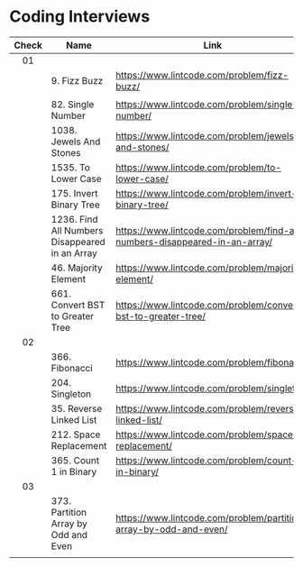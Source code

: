 # Coding Interviews

| Check | Name | Link | Date |
|:---:|---|---|:---:|
| 01 |  |  |  |
|  | 9. Fizz Buzz | https://www.lintcode.com/problem/fizz-buzz/ | 08/07/2019 |
|  |  |  |  |
|  | 82. Single Number | https://www.lintcode.com/problem/single-number/ | 08/11/2019 |
|  | 1038. Jewels And Stones | https://www.lintcode.com/problem/jewels-and-stones/ | 08/13/2019 |
|  | 1535. To Lower Case | https://www.lintcode.com/problem/to-lower-case/ | 08/14/2019 |
|  | 175. Invert Binary Tree | https://www.lintcode.com/problem/invert-binary-tree/ | 08/15/2019 |
|  | 1236. Find All Numbers Disappeared in an Array | https://www.lintcode.com/problem/find-all-numbers-disappeared-in-an-array/ | 08/17/2019  |
|  | 46. Majority Element | https://www.lintcode.com/problem/majority-element/ | 08/18/2019 |
|  | 661. Convert BST to Greater Tree | https://www.lintcode.com/problem/convert-bst-to-greater-tree/ | 08/19/2019 |
| 02 |  |  |  |
|  | 366. Fibonacci | https://www.lintcode.com/problem/fibonacci/ | 08/10/2019 |
|  | 204. Singleton | https://www.lintcode.com/problem/singleton/ | 08/10/2019 |
|  | 35. Reverse Linked List | https://www.lintcode.com/problem/reverse-linked-list/ | 08/16/2019 |
|  | 212. Space Replacement | https://www.lintcode.com/problem/space-replacement/ | 08/17/2019 |
|  | 365. Count 1 in Binary | https://www.lintcode.com/problem/count-1-in-binary/ | 08/19/2019 |
| 03 |  |  |  |
|  | 373. Partition Array by Odd and Even | https://www.lintcode.com/problem/partition-array-by-odd-and-even/ | 08/20/2019 |
|  |  |  |  |
